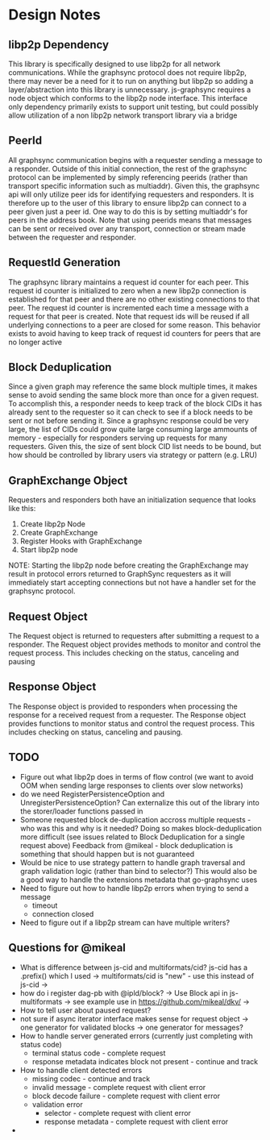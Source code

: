 Design Notes
============

libp2p Dependency
-----------------

This library is specifically designed to use libp2p for all network communications.  While the graphsync protocol does not require
libp2p, there may never be a need for it to run on anything but libp2p so adding a layer/abstraction into this library is unnecessary.
js-graphsync requires a node object which conforms to the libp2p node interface.  This interface only dependency primarily exists to
support unit testing, but could possibly allow utilization of a non libp2p network transport library via a bridge

PeerId
------

All graphsync communication begins with a requester sending a message to a responder.  Outside of this initial connection, the rest
of the graphsync protocol can be implemented by simply referencing peerids (rather than transport specific information such as 
multiaddr).  Given this, the graphsync api will only utilize peer ids for identifying requesters and responders.  It is therefore
up to the user of this library to ensure libp2p can connect to a peer given just a peer id.  One way to do this is by setting
multiaddr's for peers in the address book.  Note that using peerids means that messages can be sent or received over any transport,
connection or stream made between the requester and responder.  

RequestId Generation
--------------------

The graphsync library maintains a request id counter for each peer.  This request id counter is initialized to zero when a new
libp2p connection is established for that peer and there are no other existing connections to that peer.  The request id counter
is incremented each time a message with a request for that peer is created.  Note that request ids will be reused if all underlying
connections to a peer are closed for some reason.  This behavior exists to avoid having to keep track of request id counters
for peers that are no longer active

Block Deduplication
-------------------

Since a given graph may reference the same block multiple times, it makes sense to avoid sending the same block more than once
for a given request.  To accomplish this, a responder needs to keep track of the block CIDs it has already sent to the requester so
it can check to see if a block needs to be sent or not before sending it.  Since a graphsync response could be very large, the list of CIDs could grow
quite large consuming large ammounts of memory - especially for responders serving up requests for many requesters.  Given this, the size of sent
block CID list needs to be bound, but how should be controlled by library users via strategy or pattern (e.g. LRU)

GraphExchange Object
--------------------

Requesters and responders both have an initialization sequence that looks like this:

1) Create libp2p Node
2) Create GraphExchange
3) Register Hooks with GraphExchange
4) Start libp2p node

NOTE: Starting the libp2p node before creating the GraphExchange may result in protocol errors returned to GraphSync requesters as
it will immediately start accepting connections but not have a handler set for the graphsync protocol.

Request Object
--------------

The Request object is returned to requesters after submitting a request to a responder.  The Request object provides methods to monitor and
control the request process.  This includes checking on the status, canceling and pausing

Response Object
---------------

The Response object is provided to responders when processing the response for a received request from a requester.  The Response object provides
functions to monitor status and control the request process.  This includes checking on status, canceling and pausing.


TODO
----
* Figure out what libp2p does in terms of flow control (we want to avoid OOM when sending large responses to clients over slow networks)
* do we need RegisterPersistenceOption and UnregisterPersistenceOption?  Can externalize this out of the library into the storer/loader functions passed in
* Someone requested block de-duplication accross multiple requests - who was this and why is it needed?  Doing so makes block-deduplication more difficult (see issues related to Block Deduplication for a single request above)  Feedback from @mikeal - block deduplication is something that should happen but is not guaranteed 
* Would be nice to use strategy pattern to handle graph traversal and graph validation logic (rather than bind to selector?)  This would also be a good way
  to handle the extensions metadata that go-graphsync uses
* Need to figure out how to handle libp2p errors when trying to send a message
  * timeout
  * connection closed
* Need to figure out if a libp2p stream can have multiple writers?


Questions for @mikeal
---------------------

* What is difference between js-cid and multiformats/cid?  js-cid has a .prefix() which I used
  -> multiformats/cid is "new" - use this instead of js-cid
  -> 
* how do i register dag-pb with @ipld/block?
  -> Use Block api in js-multiformats
  -> see example use in https://github.com/mikeal/dkv/
  -> 
* How to tell user about paused request?
* not sure if async iterator interface makes sense for request object
  -> one generator for validated blocks
  -> one generator for messages?
* How to handle server generated errors (currently just completing with status code)
  - terminal status code - complete request
  - response metadata indicates block not present - continue and track
* How to handle client detected errors
  - missing codec - continue and track
  - invalid message - complete request with client error
  - block decode failure - complete request with client error
  - validation error 
     - selector - complete request with client error
     - response metadata - complete request with client error
* 